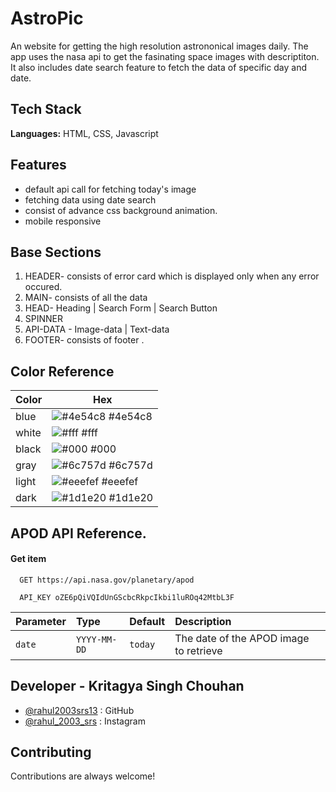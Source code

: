 # AstroPic

An website for getting the high resolution astrononical images daily. The app uses the nasa api to get the fasinating space images with descriptiton. It also includes date search feature to fetch the data of specific day and date.

## Tech Stack

**Languages:** HTML, CSS, Javascript

## Features

- default api call for fetching today's image
- fetching data using date search
- consist of advance css background animation.
- mobile responsive

## Base Sections

1. HEADER- consists of error card which is displayed only when any error occured.
2. MAIN- consists of all the data
3. HEAD- Heading | Search Form | Search Button
4. SPINNER
5. API-DATA - Image-data | Text-data
6. FOOTER- consists of footer .

## Color Reference

| Color | Hex                                                              |
| ----- | ---------------------------------------------------------------- |
| blue  | ![#4e54c8](https://via.placeholder.com/10/4e54c8?text=+) #4e54c8 |
| white | ![#fff](https://via.placeholder.com/10/fff?text=+) #fff          |
| black | ![#000](https://via.placeholder.com/10/000?text=+) #000          |
| gray  | ![#6c757d](https://via.placeholder.com/10/6c757d?text=+) #6c757d |
| light | ![#eeefef](https://via.placeholder.com/10/eeefef?text=+) #eeefef |
| dark  | ![#1d1e20](https://via.placeholder.com/10/1d1e20?text=+) #1d1e20 |

## APOD API Reference.

#### Get item

```http
  GET https://api.nasa.gov/planetary/apod
```

```http
  API_KEY oZE6pQiVQIdUnGScbcRkpcIkbi1luROq42MtbL3F
```

| Parameter | Type         | Default | Description                            |
| :-------- | :----------- | :------ | :------------------------------------- |
| `date`    | `YYYY-MM-DD` | `today` | The date of the APOD image to retrieve |

## Developer - Kritagya Singh Chouhan

- [@rahul2003srs13]((https://github.com/rahul2003srs13)) : GitHub
- [@rahul_2003_srs]((https://www.instagram.com/rahul_2003_srs)/) : Instagram

## Contributing

Contributions are always welcome!
